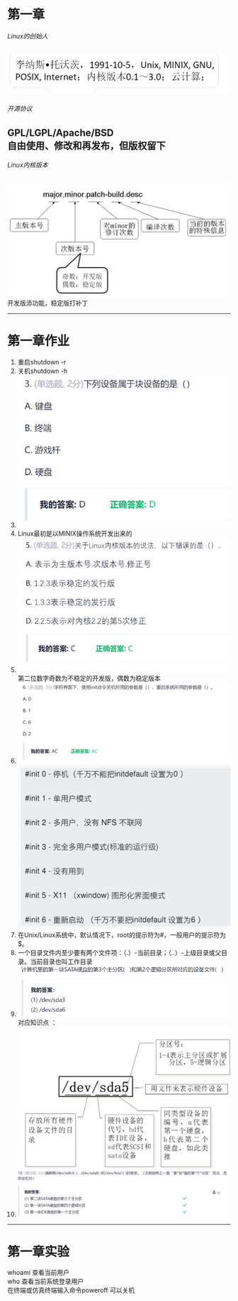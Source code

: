 

# 第一章
###### Linux的创始人   
![img_1.png](img_1.png)    
----
###### 开源协议  
GPL/LGPL/Apache/BSD   
自由使用、修改和再发布，但版权留下   
----
###### Linux内核版本   
![img.png](img.png)   
开发版添功能，稳定版打补丁   

----
# 第一章作业   
1. 重启shutdown  -r   
2. 关机shutdown -h   
3. ![img_17.png](img_17.png)    
4. Linux最初是以MINIX操作系统开发出来的   
5. ![img_18.png](img_18.png)    
第二位数字奇数为不稳定的开发版，偶数为稳定版本
6. ![img_20.png](img_20.png)    
![img_19.png](img_19.png)   
7. 在Unix/Linux系统中，默认情况下，root的提示符为#，一般用户的提示符为$。   
8. 一个目录文件内至少要有两个文件项：（.）-当前目录；（..）-上级目录或父目录。当前目录也叫工作目录
9. ![img_21.png](img_21.png)  
对应知识点 ：   
![img_3.png](img_3.png)    
10.  ![img_24.png](img_24.png)      

----
# 第一章实验    

whoami 查看当前用户   
who 查看当前系统登录用户  
在终端或仿真终端输入命令poweroff 可以关机  





